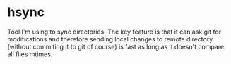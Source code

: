 # hsync

Tool I'm using to sync directories. The key feature is that it can ask git for modifications and therefore sending local changes to remote directory (without commiting it to git of course) is fast as long as it doesn't compare all files mtimes.
